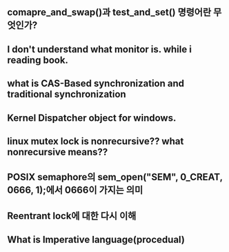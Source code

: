 ## comapre_and_swap()과 test_and_set() 명령어란 무엇인가?

## I don't understand what monitor is. while i reading book.

## what is CAS-Based synchronization and traditional synchronization

## Kernel Dispatcher object for windows.

## linux mutex lock is nonrecursive?? what nonrecursive means??

## POSIX semaphore의 sem_open("SEM", 0_CREAT, 0666, 1);에서 0666이 가지는 의미

## Reentrant lock에 대한 다시 이해

## What is Imperative language(procedual)